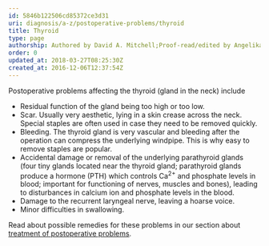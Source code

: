 ```yaml
---
id: 5846b122506cd85372ce3d31
uri: diagnosis/a-z/postoperative-problems/thyroid
title: Thyroid
type: page
authorship: Authored by David A. Mitchell;Proof-read/edited by Angelika Sebald
order: 0
updated_at: 2018-03-27T08:25:30Z
created_at: 2016-12-06T12:37:54Z
---
```


<p>Postoperative problems affecting the thyroid (gland in the neck)
    include</p>
<ul>
    <li>Residual function of the gland being too high or too low.</li>
    <li>Scar. Usually very aesthetic, lying in a skin crease across
        the neck. Special staples are often used in case they
        need to be removed quickly.</li>
    <li>Bleeding. The thyroid gland is very vascular and bleeding
        after the operation can compress the underlying windpipe.
        This is why easy to remove staples are popular.</li>
    <li>Accidental damage or removal of the underlying parathyroid
        glands (four tiny glands located near the thyroid gland;
        parathyroid glands produce a hormone (PTH) which controls
        Ca<sup>2+</sup> and phosphate levels in blood; important
        for functioning of nerves, muscles and bones), leading
        to disturbances in calcium ion and phosphate levels in
        the blood.</li>
    <li>Damage to the recurrent laryngeal nerve, leaving a hoarse
        voice.</li>
    <li>Minor difficulties in swallowing.</li>
</ul>
<aside>
    <p>Read about possible remedies for these problems in our section
        about <a href="/treatment/surgery/postoperative-problems">treatment of postoperative problems</a>.</p>
</aside>
